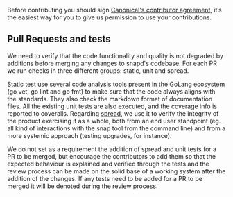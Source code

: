 Before contributing you should sign [Canonical's contributor agreement](http://www.ubuntu.com/legal/contributors),
it’s the easiest way for you to give us permission to use your contributions.

## Pull Requests and tests

We need to verify that the code functionality and quality is not degraded
by additions before merging any changes to snapd's codebase. For each PR
we run checks in three different groups: static, unit and spread.

Static test use several code analysis tools present in the GoLang ecosystem
(go vet, go lint and go fmt) to make sure that the code always aligns with
the standards. They also check the markdown format of documentation files.
All the existing unit tests are also executed, and the coverage info is
reported to coveralls. Regarding [spread](https://github.com/snapcore/spread),
we use it to verify the integrity of the product exercising it as a whole,
both from an end user standpoint (eg. all kind of interactions with the
snap tool from the command line) and from a more systemic approach (testing
upgrades, for instance).

We do not set as a requirement the addition of spread and unit tests for a PR
to be merged, but encourage the contributors to add them so that the expected
behaviour is explained and verified through the tests and the review process
can be made on the solid base of a working system after the addition of the
changes. If any tests need to be added for a PR to be merged it will be denoted
during the review process.
